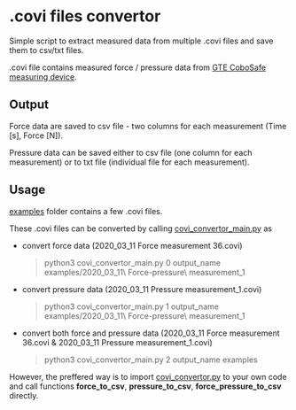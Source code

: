 # .covi files convertor
Simple script to extract measured data from multiple .covi files and save them to csv/txt files. 

.covi file contains measured force / pressure data from [GTE CoboSafe measuring device](https://www.gte.de/product/force-measuring-systems-for-collaborating-robots/?lang=en, "Force and Pressure Measurement System for Collaborative Robots").

## Output

Force data are saved to csv file - two columns for each measurement  (Time [s], Force [N]).

Pressure data can be saved either to csv file (one column for each measurement) or to txt file (individual file for each measurement).

## Usage
[examples](examples) folder contains a few .covi files.

These .covi files can be converted by calling [covi_convertor_main.py](covi_convertor_main.py) as 
* convert force data (2020_03_11 Force measurement 36.covi)
  > python3 covi_convertor_main.py 0 output_name examples/2020_03_11\ Force-pressure\ measurement_1
* convert pressure data (2020_03_11 Pressure measurement_1.covi)
  > python3 covi_convertor_main.py 1 output_name examples/2020_03_11\ Force-pressure\ measurement_1
* convert both force and pressure data (2020_03_11 Force measurement 36.covi & 2020_03_11 Pressure measurement_1.covi)
  > python3 covi_convertor_main.py 2 output_name examples
  
However, the preffered way is to import [covi_convertor.py](covi_convertor.py) to your own code and call functions **force_to_csv**, **pressure_to_csv**, **force_pressure_to_csv** directly.
